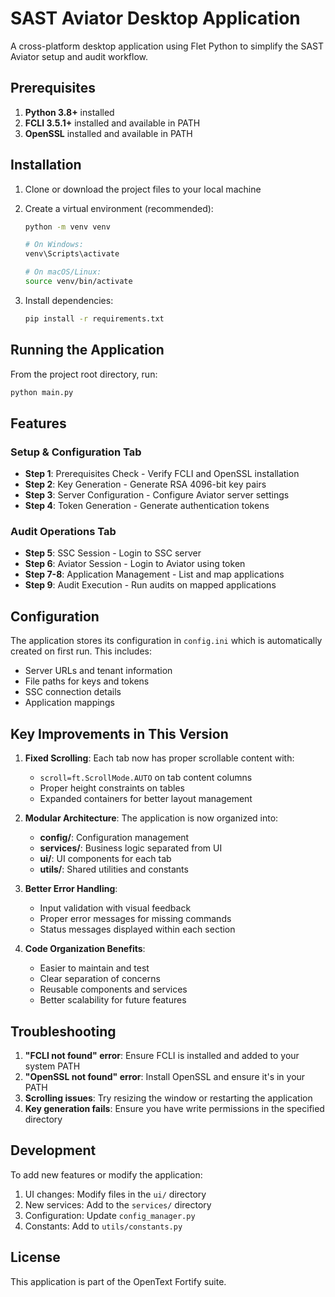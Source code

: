 # SAST Aviator Desktop Application

A cross-platform desktop application using Flet Python to simplify the SAST Aviator setup and audit workflow.

## Prerequisites

1. **Python 3.8+** installed
2. **FCLI 3.5.1+** installed and available in PATH
3. **OpenSSL** installed and available in PATH

## Installation

1. Clone or download the project files to your local machine

2. Create a virtual environment (recommended):
   ```bash
   python -m venv venv
   
   # On Windows:
   venv\Scripts\activate
   
   # On macOS/Linux:
   source venv/bin/activate
   ```

3. Install dependencies:
   ```bash
   pip install -r requirements.txt
   ```

## Running the Application

From the project root directory, run:

```bash
python main.py
```

## Features

### Setup & Configuration Tab
- **Step 1**: Prerequisites Check - Verify FCLI and OpenSSL installation
- **Step 2**: Key Generation - Generate RSA 4096-bit key pairs
- **Step 3**: Server Configuration - Configure Aviator server settings
- **Step 4**: Token Generation - Generate authentication tokens

### Audit Operations Tab
- **Step 5**: SSC Session - Login to SSC server
- **Step 6**: Aviator Session - Login to Aviator using token
- **Step 7-8**: Application Management - List and map applications
- **Step 9**: Audit Execution - Run audits on mapped applications

## Configuration

The application stores its configuration in `config.ini` which is automatically created on first run. This includes:
- Server URLs and tenant information
- File paths for keys and tokens
- SSC connection details
- Application mappings

## Key Improvements in This Version

1. **Fixed Scrolling**: Each tab now has proper scrollable content with:
   - `scroll=ft.ScrollMode.AUTO` on tab content columns
   - Proper height constraints on tables
   - Expanded containers for better layout management

2. **Modular Architecture**: The application is now organized into:
   - **config/**: Configuration management
   - **services/**: Business logic separated from UI
   - **ui/**: UI components for each tab
   - **utils/**: Shared utilities and constants

3. **Better Error Handling**: 
   - Input validation with visual feedback
   - Proper error messages for missing commands
   - Status messages displayed within each section

4. **Code Organization Benefits**:
   - Easier to maintain and test
   - Clear separation of concerns
   - Reusable components and services
   - Better scalability for future features

## Troubleshooting

1. **"FCLI not found" error**: Ensure FCLI is installed and added to your system PATH
2. **"OpenSSL not found" error**: Install OpenSSL and ensure it's in your PATH
3. **Scrolling issues**: Try resizing the window or restarting the application
4. **Key generation fails**: Ensure you have write permissions in the specified directory

## Development

To add new features or modify the application:

1. UI changes: Modify files in the `ui/` directory
2. New services: Add to the `services/` directory
3. Configuration: Update `config_manager.py`
4. Constants: Add to `utils/constants.py`

## License

This application is part of the OpenText Fortify suite.